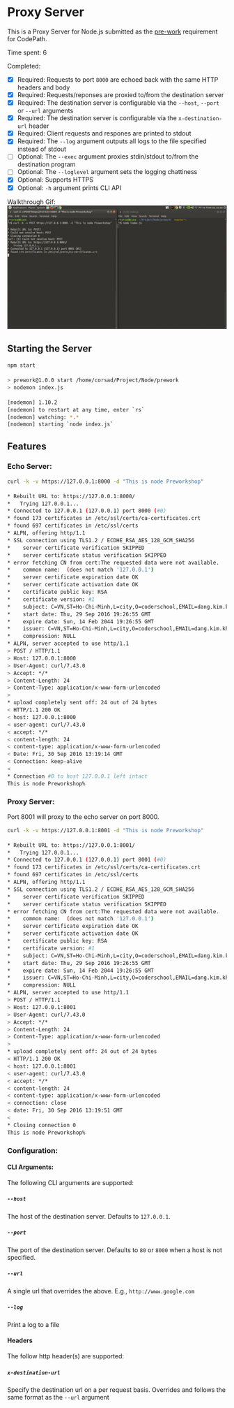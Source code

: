 # Proxy Server

This is a Proxy Server for Node.js submitted as the [pre-work](http://courses.codepath.com/snippets/intro_to_nodejs/prework) requirement for CodePath.

Time spent: 6

Completed:

* [x] Required: Requests to port `8000` are echoed back with the same HTTP headers and body
* [x] Required: Requests/reponses are proxied to/from the destination server
* [x] Required: The destination server is configurable via the `--host`, `--port`  or `--url` arguments
* [x] Required: The destination server is configurable via the `x-destination-url` header
* [x] Required: Client requests and respones are printed to stdout
* [x] Required: The `--log` argument outputs all logs to the file specified instead of stdout
* [ ] Optional: The `--exec` argument proxies stdin/stdout to/from the destination program
* [ ] Optional: The `--loglevel` argument sets the logging chattiness
* [x] Optional: Supports HTTPS
* [x] Optional: `-h` argument prints CLI API

Walkthrough Gif:
![Video Walkthrough](https://github.com/Corsad/preworkshop-proxyserver/blob/master/walkthrough.gif?raw=true)

## Starting the Server

```bash
npm start

> prework@1.0.0 start /home/corsad/Project/Node/prework
> nodemon index.js

[nodemon] 1.10.2
[nodemon] to restart at any time, enter `rs`
[nodemon] watching: *.*
[nodemon] starting `node index.js`
```

## Features

### Echo Server:

```bash
curl -k -v https://127.0.0.1:8000 -d "This is node Preworkshop"

* Rebuilt URL to: https://127.0.0.1:8000/
*   Trying 127.0.0.1...
* Connected to 127.0.0.1 (127.0.0.1) port 8000 (#0)
* found 173 certificates in /etc/ssl/certs/ca-certificates.crt
* found 697 certificates in /etc/ssl/certs
* ALPN, offering http/1.1
* SSL connection using TLS1.2 / ECDHE_RSA_AES_128_GCM_SHA256
* 	 server certificate verification SKIPPED
* 	 server certificate status verification SKIPPED
* error fetching CN from cert:The requested data were not available.
* 	 common name:  (does not match '127.0.0.1')
* 	 server certificate expiration date OK
* 	 server certificate activation date OK
* 	 certificate public key: RSA
* 	 certificate version: #1
* 	 subject: C=VN,ST=Ho-Chi-Minh,L=city,O=coderschool,EMAIL=dang.kim.khanh93@protonmail.com
* 	 start date: Thu, 29 Sep 2016 19:26:55 GMT
* 	 expire date: Sun, 14 Feb 2044 19:26:55 GMT
* 	 issuer: C=VN,ST=Ho-Chi-Minh,L=city,O=coderschool,EMAIL=dang.kim.khanh93@protonmail.com
* 	 compression: NULL
* ALPN, server accepted to use http/1.1
> POST / HTTP/1.1
> Host: 127.0.0.1:8000
> User-Agent: curl/7.43.0
> Accept: */*
> Content-Length: 24
> Content-Type: application/x-www-form-urlencoded
> 
* upload completely sent off: 24 out of 24 bytes
< HTTP/1.1 200 OK
< host: 127.0.0.1:8000
< user-agent: curl/7.43.0
< accept: */*
< content-length: 24
< content-type: application/x-www-form-urlencoded
< Date: Fri, 30 Sep 2016 13:19:14 GMT
< Connection: keep-alive
< 
* Connection #0 to host 127.0.0.1 left intact
This is node Preworkshop%   
```

### Proxy Server:

Port 8001 will proxy to the echo server on port 8000.

```bash
curl -k -v https://127.0.0.1:8001 -d "This is node Preworkshop"

* Rebuilt URL to: https://127.0.0.1:8001/
*   Trying 127.0.0.1...
* Connected to 127.0.0.1 (127.0.0.1) port 8001 (#0)
* found 173 certificates in /etc/ssl/certs/ca-certificates.crt
* found 697 certificates in /etc/ssl/certs
* ALPN, offering http/1.1
* SSL connection using TLS1.2 / ECDHE_RSA_AES_128_GCM_SHA256
* 	 server certificate verification SKIPPED
* 	 server certificate status verification SKIPPED
* error fetching CN from cert:The requested data were not available.
* 	 common name:  (does not match '127.0.0.1')
* 	 server certificate expiration date OK
* 	 server certificate activation date OK
* 	 certificate public key: RSA
* 	 certificate version: #1
* 	 subject: C=VN,ST=Ho-Chi-Minh,L=city,O=coderschool,EMAIL=dang.kim.khanh93@protonmail.com
* 	 start date: Thu, 29 Sep 2016 19:26:55 GMT
* 	 expire date: Sun, 14 Feb 2044 19:26:55 GMT
* 	 issuer: C=VN,ST=Ho-Chi-Minh,L=city,O=coderschool,EMAIL=dang.kim.khanh93@protonmail.com
* 	 compression: NULL
* ALPN, server accepted to use http/1.1
> POST / HTTP/1.1
> Host: 127.0.0.1:8001
> User-Agent: curl/7.43.0
> Accept: */*
> Content-Length: 24
> Content-Type: application/x-www-form-urlencoded
> 
* upload completely sent off: 24 out of 24 bytes
< HTTP/1.1 200 OK
< host: 127.0.0.1:8001
< user-agent: curl/7.43.0
< accept: */*
< content-length: 24
< content-type: application/x-www-form-urlencoded
< connection: close
< date: Fri, 30 Sep 2016 13:19:51 GMT
< 
* Closing connection 0
This is node Preworkshop% 
```

### Configuration:

#### CLI Arguments:

The following CLI arguments are supported:

##### `--host`

The host of the destination server. Defaults to `127.0.0.1`.

##### `--port`

The port of the destination server. Defaults to `80` or `8000` when a host is not specified.

##### `--url`

A single url that overrides the above. E.g., `http://www.google.com`

##### `--log`

Print a log to a file

#### Headers

The follow http header(s) are supported:

##### `x-destination-url`

Specify the destination url on a per request basis. Overrides and follows the same format as the `--url` argument
